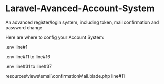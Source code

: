 # Laravel-Avanced-Account-System
An advanced register/login system, including token, mail confirmation and password change

Here are where to config your Account System:

.env line#1

.env line#11 to line#16

.env line#31 to line#37

resources\views\email\confirmationMail.blade.php line#11
